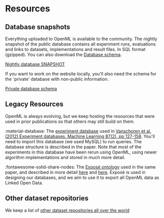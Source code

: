 <link rel="stylesheet" href="https://maxcdn.bootstrapcdn.com/font-awesome/4.6.1/css/font-awesome.min.css">

# Resources

## Database snapshots

Everything uploaded to OpenML is available to the community. The nightly snapshot of the public database contains all experiment runs, evaluations and links to datasets, implementations and result files. In SQL format (gzipped). You can also download the <a href="https://api.openml.org/img/expdbschema2.png">Database schema</a>.

<a href="https://api.openml.org/downloads/ExpDB_SNAPSHOT.sql.gz" class="btn btn-primary"><i class="fa fa-cloud-download fa-lg"></i> Nightly database SNAPSHOT</a>

If you want to work on the website locally, you'll also need the schema for the 'private' database with non-public information.

<a href="https://api.openml.org/downloads/openml.sql" class="btn btn-primary"><i class="fa fa-cloud-download fa-lg"></i> Private database schema</a>

## Legacy Resources

OpenML is always evolving, but we keep hosting the resources that were used in prior publications so that others may still build on them.

:material-database: The <a href="https://api.openml.org/downloads/ExpDB2012.sql.gz">experiment database</a> used in <a href="http://link.springer.com/article/10.1007%2Fs10994-011-5277-0">Vanschoren et al. (2012) Experiment databases. Machine Learning 87(2), pp 127-158</a>. You'll need to import this database (we used MySQL) to run queries. The database structure is described in the paper. Note that most of the experiments in this database have been rerun using OpenML, using newer algorithm implementations and stored in much more detail.

:fontawesome-solid-share-nodes: The <a href="https://api.openml.org/downloads/expose.owl">Exposé ontology</a> used in the same paper, and described in more detail <a href="https://lirias.kuleuven.be/bitstream/123456789/273222/1/sokd10.pdf">here</a> and <a href="http://kt.ijs.si/janez_kranjc/dmo_jamboree/Expose.pdf">here</a>. Exposé is used in designing our databases, and we aim to use it to export all OpenML data as Linked Open Data.

## Other dataset repositories

We keep a list of [other dataset repositories all over the world](./Datasets.md)